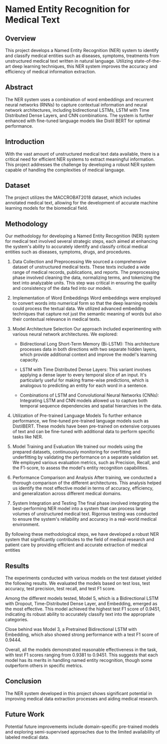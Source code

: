 # Named Entity Recognition for Medical Text

## Overview
This project develops a Named Entity Recognition (NER) system to identify and classify medical entities such as diseases, symptoms, treatments from unstructured medical text written in natural language. Utilizing state-of-the-art deep learning techniques, this NER system improves the accuracy and efficiency of medical information extraction.

## Abstract
The NER system uses a combination of word embeddings and recurrent neural networks (RNNs) to capture contextual information and neural network architectures, including bidirectional LSTMs, LSTM with Time Distributed Dense Layers, and CNN combinations. The system is further enhanced with fine-tuned language models like Distil BERT for optimal performance.
 
## Introduction
With the vast amount of unstructured medical text data available, there is a critical need for efficient NER systems to extract meaningful information. This project addresses the challenge by developing a robust NER system capable of handling the complexities of medical language.

## Dataset
The project utilizes the MACCROBAT2018 dataset, which includes annotated medical text, allowing for the development of accurate machine learning models for the biomedical field.

## Methodology
Our methodology for developing a Named Entity Recognition (NER) system for medical text involved several strategic steps, each aimed at enhancing the system's ability to accurately identify and classify critical medical entities such as diseases, symptoms, drugs, and procedures.

1. Data Collection and Preprocessing
We sourced a comprehensive dataset of unstructured medical texts. These texts included a wide range of medical records, publications, and reports. The preprocessing phase involved cleaning the data, normalizing terms, and tokenizing the text into analyzable units. This step was critical in ensuring the quality and consistency of the data fed into our models.

2. Implementation of Word Embeddings
Word embeddings were employed to convert words into numerical form so that the deep learning models could process the textual data. We utilized advanced embedding techniques that capture not just the semantic meaning of words but also their contextual relevance in medical texts.

3. Model Architecture Selection
    Our approach included experimenting with various neural network architectures. We explored:

    * Bidirectional Long Short-Term Memory (Bi-LSTM): This architecture   processes data in both directions with two separate hidden layers, which provide additional context and improve the model's learning capacity.

    * LSTM with Time Distributed Dense Layers: This variant involves applying a dense layer to every temporal slice of an input. It's particularly useful for making frame-wise predictions, which is analogous to predicting an entity for each word in a sentence.

    * Combinations of LSTM and Convolutional Neural Networks (CNNs): Integrating LSTM and CNN models allowed us to capture both temporal sequence dependencies and spatial hierarchies in the data.

4. Utilization of Pre-trained Language Models
To further enhance performance, we fine-tuned pre-trained language models such as DistilBERT. These models have been pre-trained on extensive corpuses of text and can be fine-tuned with additional data to perform specific tasks like NER.

5. Model Training and Evaluation
We trained our models using the prepared datasets, continuously monitoring for overfitting and underfitting by validating the performance on a separate validation set. We employed various evaluation metrics, such as Precision, Recall, and the F1-score, to assess the model's entity recognition capabilities.

6. Performance Comparison and Analysis
After training, we conducted a thorough comparison of the different architectures. This analysis helped us identify the most effective model in terms of accuracy, efficiency, and generalization across different medical domains.

7. System Integration and Testing
The final phase involved integrating the best-performing NER model into a system that can process large volumes of unstructured medical text. Rigorous testing was conducted to ensure the system's reliability and accuracy in a real-world medical environment.

By following these methodological steps, we have developed a robust NER system that significantly contributes to the field of medical research and patient care by providing efficient and accurate extraction of medical entities

## Results
The experiments conducted with various models on the test dataset yielded the following results. We evaluated the models based on test loss, test accuracy, test precision, test recall, and test F1 score.

Among the different models tested, Model 5, which is a Bidirectional LSTM with Dropout, Time-Distributed Dense Layer, and Embedding, emerged as the most effective. This model achieved the highest test F1 score of 0.9451, indicating its robust ability to accurately classify text into the appropriate categories. 

Close behind was Model 3, a Pretrained Bidirectional LSTM with Embedding, which also showed strong performance with a test F1 score of 0.9444. 

Overall, all the models demonstrated reasonable effectiveness in the task, with test F1 scores ranging from 0.9381 to 0.9451. This suggests that each model has its merits in handling named entity recognition, though some outperform others in specific metrics.

## Conclusion
The NER system developed in this project shows significant potential in improving medical data extraction processes and aiding medical research.

## Future Work
Potential future improvements include domain-specific pre-trained models and exploring semi-supervised approaches due to the limited availability of labeled medical data.
